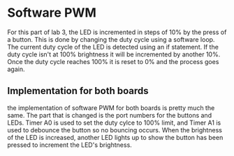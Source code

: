 # Software PWM
For this part of lab 3, the LED is incremented in steps of 10% by the press of a button.  This is done by changing the duty cycle using a software loop.  The current duty cycle of the LED is detected using an if statement.  If the duty cycle isn't at 100% brightness it will be incremented by another 10%.  Once the duty cycle reaches 100% it is reset to 0% and the process goes again.
## Implementation for both boards
the implementation of software PWM for both boards is pretty much the same.  The part that is changed is the port numbers for the buttons and LEDs.  Timer A0 is used to set the duty cylce to 100% limit, and Timer A1 is used to debounce the button so no bouncing occurs.  When the brightness of the LED is increased, another LED lights up to show the button has been pressed to increment the LED's brightness.
